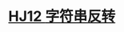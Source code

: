 # [**HJ12** **字符串反转**](https://www.nowcoder.com/practice/e45e078701ab4e4cb49393ae30f1bb04?tpId=37&tqId=21235&rp=1&ru=/ta/huawei&qru=/ta/huawei&difficulty=&judgeStatus=&tags=/question-ranking)

